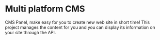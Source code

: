 Multi platform CMS
===========

CMS Panel, make easy for you to create new web site in short time!
This project manages the content for you and you can display its information on your site through the API.
